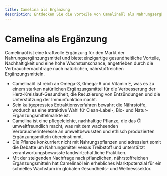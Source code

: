 ```yaml
---
title: Camelina als Ergänzung
description: Entdecken Sie die Vorteile von Camelinaöl als Nahrungsergänzungsmittel mit wachsender Marktnachfrage.
---
```

# Camelina als Ergänzung

Camelinaöl ist eine kraftvolle Ergänzung für den Markt der Nahrungsergänzungsmittel und bietet einzigartige gesundheitliche Vorteile, Nachhaltigkeit und eine hohe Wachstumschance, angetrieben durch die Verbrauchernachfrage nach natürlichen, nährstoffreichen Ergänzungsmitteln.

- Camelinaöl ist reich an Omega-3, Omega-6 und Vitamin E, was es zu einem starken natürlichen Ergänzungsmittel für die Verbesserung der Herz-Kreislauf-Gesundheit, die Reduzierung von Entzündungen und die Unterstützung der Immunfunktion macht.
- Sein kaltgepresstes Extraktionsverfahren bewahrt die Nährstoffe, wodurch es eine attraktive Wahl für Clean-Label-, Bio- und Natur-Ergänzungsmittelmärkte ist.
- Camelina ist eine pflegeleichte, nachhaltige Pflanze, die das Öl umweltfreundlich macht, was mit dem wachsenden Verbraucherinteresse an umweltbewussten und ethisch produzierten Ergänzungsmitteln übereinstimmt.
- Die Pflanze konkurriert nicht mit Nahrungspflanzen und adressiert somit die Debatte um Nahrungsmittel versus Treibstoff und unterstützt verantwortungsbewusste landwirtschaftliche Praktiken.
- Mit der steigenden Nachfrage nach pflanzlichen, nährstoffreichen Ergänzungsmitteln hat Camelinaöl ein erhebliches Marktpotenzial für ein schnelles Wachstum im globalen Gesundheits- und Wellnesssektor.